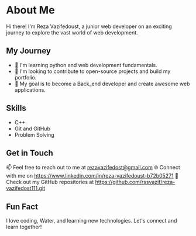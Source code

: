 # About Me

Hi there! I'm Reza Vazifedoust, a junior web developer on an exciting journey to explore the vast world of web development.

## My Journey

- 🌱 I'm learning python and web development fundamentals.
- 💼 I'm looking to contribute to open-source projects and build my portfolio.
- 🚀 My goal is to become a Back_end developer and create awesome web applications.

## Skills
- C++
- Git and GitHub
- Problem Solving

## Get in Touch

📫 Feel free to reach out to me at rezavazifedost@gmail.com
🌐 Connect with me on https://www.linkedin.com/in/reza-vazifedoust-b72b05271
🔗 Check out my GitHub repositories at https://github.com/rssvazif/reza-vazifedost111.git

## Fun Fact

I love coding, Water, and learning new technologies. Let's connect and learn together!


<!---
rssvazif/rssvazif is a ✨ special ✨ repository because its `README.md` (this file) appears on your GitHub profile.
You can click the Preview link to take a look at your changes.
--->
